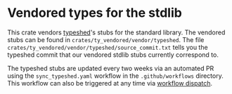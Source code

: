 # Vendored types for the stdlib

This crate vendors [typeshed](https://github.com/python/typeshed)'s stubs for the standard library. The vendored stubs can be found in `crates/ty_vendored/vendor/typeshed`. The file `crates/ty_vendored/vendor/typeshed/source_commit.txt` tells you the typeshed commit that our vendored stdlib stubs currently correspond to.

The typeshed stubs are updated every two weeks via an automated PR using the `sync_typeshed.yaml` workflow in the `.github/workflows` directory. This workflow can also be triggered at any time via [workflow dispatch](https://docs.github.com/en/actions/using-workflows/manually-running-a-workflow#running-a-workflow).
